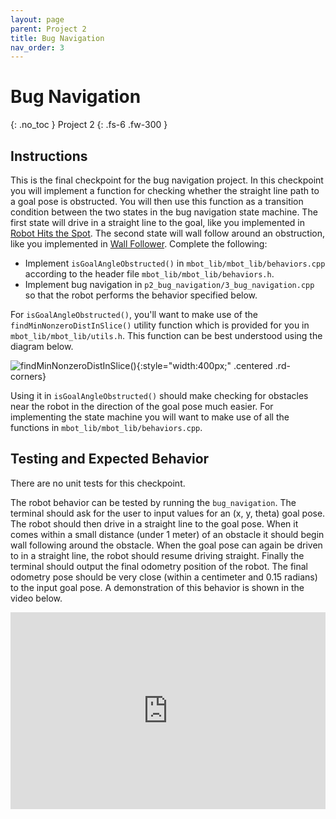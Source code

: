 ```yaml
---
layout: page
parent: Project 2
title: Bug Navigation
nav_order: 3
---
```


# Bug Navigation
{: .no_toc }
Project 2
{: .fs-6 .fw-300 }

## Instructions

This is the final checkpoint for the bug navigation project. In this checkpoint you will implement a function for checking whether the straight line path to a goal pose is obstructed. You will then use this function as a transition condition between the two states in the bug navigation state machine. The first state will drive in a straight line to the goal, like you implemented in [Robot Hits the Spot](https://robotics102.org/um-f24/project_2/2_hit_the_spot.html). The second state will wall follow around an obstruction, like you implemented in [Wall Follower](https://robotics102.org/um-f24/project_1/5_wall_follower.html). Complete the following:

- Implement ```isGoalAngleObstructed()``` in ```mbot_lib/mbot_lib/behaviors.cpp``` according to the header file ```mbot_lib/mbot_lib/behaviors.h```.
- Implement bug navigation in ```p2_bug_navigation/3_bug_navigation.cpp``` so that the robot performs the behavior specified below.

For ```isGoalAngleObstructed()```, you'll want to make use of the ```findMinNonzeroDistInSlice()``` utility function which is provided for you in ```mbot_lib/mbot_lib/utils.h```. This function can be best understood using the diagram below.

![findMinNonzeroDistInSlice()](https://robotics102.org/um-f24/assets/images/p2/find_min_in_slice.png){:style="width:400px;" .centered .rd-corners}

Using it in ```isGoalAngleObstructed()``` should make checking for obstacles near the robot in the direction of the goal pose much easier. For implementing the state machine you will want to make use of all the functions in ```mbot_lib/mbot_lib/behaviors.cpp```.

## Testing and Expected Behavior

There are no unit tests for this checkpoint.

The robot behavior can be tested by running the ```bug_navigation```. The terminal should ask for the user to input values for an (x, y, theta) goal pose. The robot should then drive in a straight line to the goal pose. When it comes within a small distance (under 1 meter) of an obstacle it should begin wall following around the obstacle. When the goal pose can again be driven to in a straight line, the robot should resume driving straight.  Finally the terminal should output the final odometry position of the robot. The final odometry pose should be very close (within a centimeter and 0.15 radians) to the input goal pose. A demonstration of this behavior is shown in the video below.

<iframe style="max-width: 100%;" class="centered" width="560" height="315" src="https://www.youtube.com/embed/WvheWNQ9LaU" title="YouTube video player" frameborder="0" allow="accelerometer; autoplay; clipboard-write; encrypted-media; gyroscope; picture-in-picture" allowfullscreen></iframe>